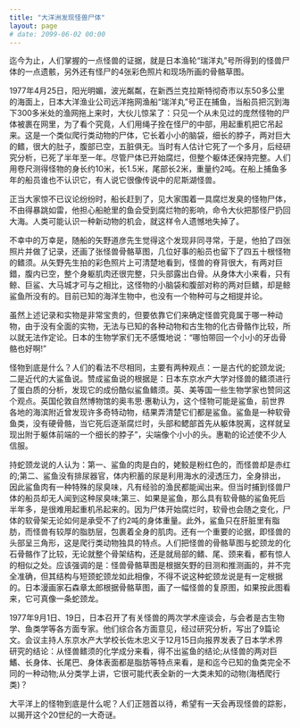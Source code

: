 ```yaml
---
title: "大洋洲发现怪兽尸体"
layout: page
# date: 2099-06-02 00:00
---
```


迄今为止，人们掌握的一点怪兽的证据，就是日本渔轮“瑞洋丸”号所得到的怪兽尸体的一点遗骸，另外还有怪尸的4张彩色照片和现场所画的骨骼草图。

1977年4月25日，阳光明媚，波光粼粼，在新西兰克拉斯特彻奇市以东50多公里的海面上，日本大洋渔业公司远洋拖网渔船“瑞洋丸”号正在捕鱼，当船员把沉到海下300多米处的渔网拖上来时，大伙儿惊呆了：只见一个从未见过的庞然怪物的尸体被裹在网里，为了看个究竟，人们用绳子拴在怪尸的中部，用起重机把它吊起来。这是一个类似爬行类动物的尸体，它长着小小的脑袋，细长的脖子，两对巨大的鳍，很大的肚子，腹部已空，五脏俱无。当时有人估计它死了一个多月，后经研究分析，已死了半年至一年。尽管尸体已开始腐烂，但整个躯体还保持完整。人们用卷尺测得怪物的身长约10米，长1.5米，尾部长2米，重量约2吨。在船上捕鱼多年的船员谁也不认识它，有人说它很像传说中的尼斯湖怪兽。

正当大家惊不已议论纷纷时，船长赶到了，见大家围着一具腐烂发臭的怪物尸体，不由得暴跳如雷，他担心船舱里的鱼会受到腐烂物的影响，命令大伙把那怪尸扔回大海。人类可能认识一种新动物的机会，就这样令人遗憾地失掉了。

不幸中的万幸是，随船的矢野道彦先生觉得这个发现非同寻常，于是，他拍了四张照片并做了记录，还画了张怪兽骨骼草图，几位好事的船员也留下了四五十根怪物的鳍须。从矢野先生拍的彩色照片上可清楚地看到，怪兽的脊背很大，有两对巨錯，腹内已空，整个身躯肌肉还很完整，只头部露出白骨。从身体大小来看，只有鲸、巨鲨、大马城才可与之相比，这怪物的小脑袋和腹部对称的两对巨鳍，却是鲸鲨鱼所没有的。目前已知的海洋生物中，也没有一个物种可与之相提并论。

虽然上述记录和实物是非常宝贵的，但要依靠它们来确定怪兽究竟属于哪一种动物，由于没有全面的实物，无法与已知的各种动物和古生物的化古骨骼作比较，所以就无法作定论。日本的生物学家们无不感慨地说：“哪怕带回一个小小的牙齿骨骼也好啊!”

怪物到底是什么？人们的看法不尽相同，主要有两种观点：一是古代的蛇颈龙说;二是近代的大鲨鱼说。赞成鲨鱼说的根据是：日本东京水产大学对怪兽的鳍须进行了蛋白质的分析，发现它的成份酷似鲨鱼鳍须。英、美等国一些生物学家也赞同这个观点。英国伦敦自然博物馆的奥韦思·惠勒认为，这个怪物可能是鲨鱼，前世界各地的海滨附近曾发现许多奇特动物，结果弄清楚它们都是鲨鱼。鲨鱼是一种软骨鱼类，没有硬骨骼，当它死后逐渐腐烂时，头部和鳃部首先从躯体脱离，这样就呈现出附于躯体前端的一个细长的脖子”，尖端像个小小的头。惠勒的论述使不少人信服。

持蛇颈龙说的人认为：第一、鲨鱼的肉是白的，姥鲛是粉红色的，而怪兽却是赤红的;第二、鲨鱼没有排尿器官，体内积蓄的尿是利用海水的浸透压力，全身排出，因此鲨鱼肉有一种特殊的尿臭味，凡有经验的渔民都能闻出来。但当时捕到怪兽尸体的船员却无人闻到这种尿臭味;第三、如果是鲨鱼，那么具有软骨骼的鲨鱼死后半年多，是很难用起重机吊起来的。因为尸体开始腐烂时，软骨也会随之变化，尸体的软骨架无论如何是承受不了约2吨的身体重量。此外，鲨鱼只在肝脏里有脂肪，而怪兽有较厚的脂肪层，包裹着全身的肌肉。还有一个重要的论据，即怪兽的头部呈三角形，这是爬行类动物独具的特点。人们把怪兽的骨骼草图与蛇颈龙的化石骨骼作了比较，无论就整个骨架结构，还是就局部的鳍、尾、颈来看，都有惊人的相似之处。应该强调的是：怪兽骨骼草图是根据矢野的目测和推测画的，并不完全准确，但其结构与短颈蛇颈龙如此相像，不得不说这种蛇颈龙说是有一定根据的。日本漫画家石森章太郎根据骨骼草图，画了一幅怪兽的复原图，如果按此图看来，它可真像一条蛇颈龙。

1977年9月1日、19日，日本召开了有关怪兽的两次学术座谈会，与会者是古生物学、鱼类学等各方面专家。他们综合各方面意见，经过研究分析，写出了9篇论文。会议主持人东京水产大学校长佐木忠义于12月15日向报界发表了日本学术界研究的结论：从怪兽鳍须的化学成分来看，得不出鲨鱼的结论;从怪兽的两对巨鰭、长身体、长尾巴、身体表面都是脂肪等特点来看，是和迄今已知的鱼类完全不同的一种动物;从分类学上讲，它很可能代表全新的一大类未知的动物(海栖爬行类)？

大平洋上的怪物到底是什么呢？人们正翘首以待，希望有一天会再现怪兽的踪影，以揭开这个20世纪的一大奇谜。

